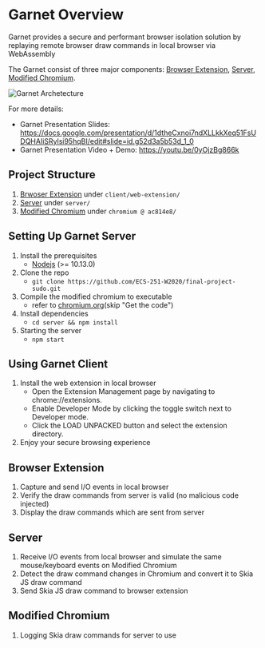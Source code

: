 # Garnet Overview

Garnet provides a secure and performant browser isolation solution by replaying remote browser draw commands in local browser via WebAssembly 

The Garnet consist of three major components: [Browser Extension](#browser-extension), [Server](#server), [Modified Chromium](#modified-chromium).

![Garnet Archetecture](https://github.com/ECS-251-W2020/final-project-sudo/blob/update-readme/garnet-architecture.png)

For more details:
- Garnet Presentation Slides: https://docs.google.com/presentation/d/1dtheCxnoi7ndXLLkkXeq51FsUDQHAIiSRylsi95hqBI/edit#slide=id.g52d3a5b53d_1_0
- Garnet Presentation Video + Demo: https://youtu.be/0yOjzBg866k

## Project Structure
1. [Brwoser Extension](https://github.com/ECS-251-W2020/final-project-sudo/tree/master/client/web-extension) under `client/web-extension/`
2. [Server](https://github.com/ECS-251-W2020/final-project-sudo/tree/master/server) under `server/`
3. [Modified Chromium](https://github.com/ECS-251-W2020/chromium/tree/ac814e85cb870a6b569e184c7a60a70ff3cb19f9) under `chromium @ ac814e8/`

## Setting Up Garnet Server
1. Install the prerequisites
    - [Nodejs](https://nodejs.org) (>= 10.13.0)
2. Clone the repo
    - `git clone https://github.com/ECS-251-W2020/final-project-sudo.git`
3. Compile the modified chromium to executable
    - refer to [chromium.org](https://chromium.googlesource.com/chromium/src/+/master/docs/linux/build_instructions.md)(skip "Get the code")
 4. Install dependencies
    - `cd server && npm install`
 5. Starting the server
    - `npm start`
  
## Using Garnet Client
1. Install the web extension in local browser
    - Open the Extension Management page by navigating to chrome://extensions.
    - Enable Developer Mode by clicking the toggle switch next to Developer mode.
    - Click the LOAD UNPACKED button and select the extension directory.
2. Enjoy your secure browsing experience

## Browser Extension
1. Capture and send I/O events in local browser
2. Verify the draw commands from server is valid (no malicious code injected)
3. Display the draw commands which are sent from server

## Server
1. Receive I/O events from local browser and simulate the same mouse/keyboard events on Modified Chromium
2. Detect the draw command changes in Chromium and convert it to Skia JS draw command
3. Send Skia JS draw command to browser extension

## Modified Chromium
1. Logging Skia draw commands for server to use
